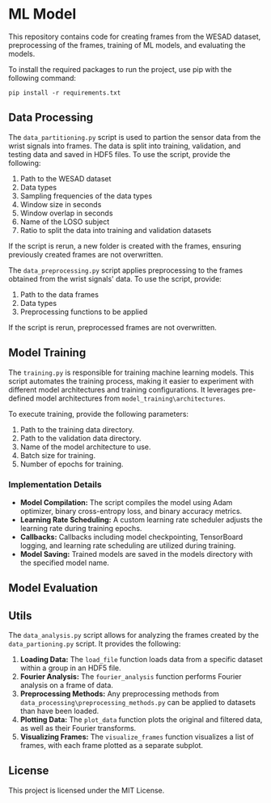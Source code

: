 # ML Model
This repository contains code for creating frames from the WESAD dataset, preprocessing of the frames, training of ML models, and evaluating the models.

To install the required packages to run the project, use pip with the following command:
```
pip install -r requirements.txt
```

## Data Processing
The `data_partitioning.py` script is used to partion the sensor data from the wrist signals into frames. The data is split into training, validation, and testing data and saved in HDF5 files. To use the script, provide the following:
1. Path to the WESAD dataset
2. Data types
3. Sampling frequencies of the data types
4. Window size in seconds
5. Window overlap in seconds
6. Name of the LOSO subject
6. Ratio to split the data into training and validation datasets

If the script is rerun, a new folder is created with the frames, ensuring previously created frames are not overwritten.

The `data_preprocessing.py` script applies preprocessing to the frames obtained from the wrist signals' data. To use the script, provide:
1. Path to the data frames
2. Data types
3. Preprocessing functions to be applied

If the script is rerun, preprocessed frames are not overwritten.

## Model Training
The `training.py` is responsible for training machine learning models. This script automates the training process, making it easier to experiment with different model architectures and training configurations. It leverages pre-defined model architectures from `model_training\architectures`.

To execute training, provide the following parameters:
1. Path to the training data directory.
2. Path to the validation data directory.
3. Name of the model architecture to use.
4. Batch size for training.
5. Number of epochs for training.

### Implementation Details
- **Model Compilation:** The script compiles the model using Adam optimizer, binary cross-entropy loss, and binary accuracy metrics.
- **Learning Rate Scheduling:** A custom learning rate scheduler adjusts the learning rate during training epochs.
- **Callbacks:** Callbacks including model checkpointing, TensorBoard logging, and learning rate scheduling are utilized during training.
- **Model Saving:** Trained models are saved in the models directory with the specified model name.

## Model Evaluation

## Utils
The `data_analysis.py` script allows for analyzing the frames created by the `data_partioning.py` script. It provides the following:
1. **Loading Data:** The `load_file` function loads data from a specific dataset within a group in an HDF5 file.
2. **Fourier Analysis:** The `fourier_analysis` function performs Fourier analysis on a frame of data.
3. **Preprocessing Methods:** Any preprocessing methods from `data_processing\preprocessing_methods.py` can be applied to datasets than have been loaded.
3. **Plotting Data:** The `plot_data` function plots the original and filtered data, as well as their Fourier transforms.
4. **Visualizing Frames:** The `visualize_frames` function visualizes a list of frames, with each frame plotted as a separate subplot.

## License
This project is licensed under the MIT License.